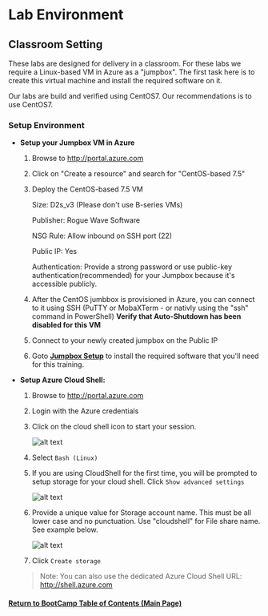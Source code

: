 # Lab Environment

## Classroom Setting

These labs are designed for delivery in a classroom. For these labs we require a Linux-based VM in Azure as a "jumpbox". The first task here is to create this virtual machine and install the required software on it.

Our labs are build and verified using CentOS7. Our recommendations is to use CentOS7. 

### Setup Environment

* **Setup your Jumpbox VM in Azure**
    1. Browse to http://portal.azure.com
    2. Click on "Create a resource" and search for "CentOS-based 7.5"
    3. Deploy the CentOS-based 7.5 VM  

         Size: D2s_v3 (Please don't use B-series VMs)

         Publisher: Rogue Wave Software

         NSG Rule: Allow inbound on SSH port (22)

         Public IP: Yes

         Authentication: Provide a strong password or use public-key authentication(recommended) for your Jumpbox because it's accessible publicly.

    4. After the CentOS jumbbox is provisioned in Azure, you can connect to it using SSH (PuTTY or MobaXTerm - or nativly using the "ssh" command in PowerShell)
    **Verify that Auto-Shutdown has been disabled for this VM**
    5. Connect to your newly created jumpbox on the Public IP
    6. Goto [**Jumpbox Setup**](/labs/helper-files/jumpbox-setup.md) to install the required software that you'll need for this training.

* **Setup Azure Cloud Shell:**

    1. Browse to http://portal.azure.com
    2. Login with the Azure credentials
    3. Click on the cloud shell icon to start your session.

        ![alt text](img/cloud-shell-start.png "Spektra ready")

    4. Select `Bash (Linux)`
    5. If you are using CloudShell for the first time, you will be prompted to setup storage for your cloud shell. Click `Show advanced settings`

        ![alt text](img/cloud-show-advanced.png "Spektra ready")

    6. Provide a unique value for Storage account name. This must be all lower case and no punctuation. Use "cloudshell" for File share name. See example below.

        ![alt text](img/cloud-storage-config.png "Spektra ready")

    7. Click `Create storage`

    > Note: You can also use the dedicated Azure Cloud Shell URL: http://shell.azure.com 

#### [Return to BootCamp Table of Contents (Main Page)](/README.md)
